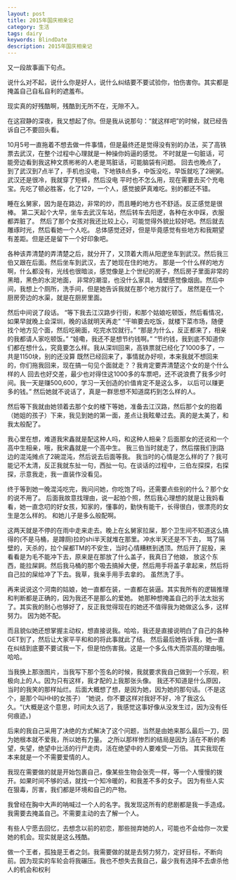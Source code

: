 ```yaml
---
layout: post
title: 2015年国庆相亲记
category: 生活
tags: dairy
keywords: BlindDate
description: 2015年国庆相亲记
---
```




又一段故事画下句点。

说什么对不起，说什么你是好人，说什么纠结要不要试验你，怕伤害你。其实都是掩盖自己自私自利的遮羞布。

现实真的好残酷啊，残酷到无所不在，无隙不入。

在这寂静的深夜，我又想起了你。但是我从说那句：“就这样吧”的时候，就已经告诉自己不要回头看。

10月5号一直拖着不想去做一件事情，但是最终还是觉得没有别的办法，买了高铁票去武汉，在整个过程中心理就是一种操你妈逼的感觉。
不时就是一句脏话，可能旁边看到我这种文质彬彬的人老是骂脏话，可能脑袋有问题。
回去也晚点了，到了武汉到7点半了，手机也没电，下地铁8点多，中饭没吃，早饭就吃了2碗粥。武汉还是很冷，我就穿了短裤，然后没电
平时也不怎么用，现在需要去买个充电宝。先吃了顿必胜客，化了129，一个人，感觉披萨真难吃。别的都还不错。

睡在幺舅家，因为是在路边，非常的炒，而且睡的地方也不舒适。反正感觉是很棒。
第二天起个大早，坐车去武汉车站，然后转车去阳逻，各种在水中踩，衣服都弄脏了。
然后了那个女孩对我还比较上心，可能觉得外貌比较好吧。然后就去雕琢时光，然后看她一个人吃。
总体感觉还好，但是毕竟感觉有些地方和我期望有差距。但是还是留下一个好印象吧。

各种该弄清楚的弄清楚之后，就分开了，又顶着大雨从阳逻坐车到武汉。然后我三伯又跟在后面。然后坐车到武汉，去了她现在住的地方。
那是一个什么样的地方啊，什么都没有，光线也很暗淡，感觉像是上个世纪的房子，然后房子里面非常的黑暗，黑色的水泥地面，
非常的潮湿，也没什么家具，墙壁感觉像烟囱。然后中间，我想上个厕所，洗手间，但是她告诉我就在那个地方就行了。
居然是在一个厨房旁边的水渠，就是在厨房里面。

然后中间说了段话。
“等下我去江汉路步行街，和那个姑娘吃顿饭，然后看情况，如果早就晚上会深圳，晚的话就明天再走”
“干嘛要去吃饭，就楼下菜市场，随便找个地方见个面，然后吃碗面，吃完水饺就行。”
“那是为什么，反正都来了，相亲的我都请人家吃顿饭。”
“娃嘞，我还不是想节约钱啊。”
“节约钱，我到底不知道你们都在想什么，究竟要怎么样。我从深圳回来，高铁票就已经化了1000多了，一共是1150块，别的还没算
既然已经回来了，事情就办好呗，本来我就不想回来的，你们拖我回来，现在搞一句见个面就走？？我肯定要弄清楚这个女的是个什么样的人
回去也好交差，最少也对得住这1000多的车票吧，还不说浪费了我多少时间。我一天是赚500,600，学习一天创造的价值肯定不是这么多，
以后可以赚更多的钱。”
然后她就不说话了，真是一群思想不知道腐朽到怎么样的人。

然后等下我就由她领着去那个女的楼下等她，准备去江汉路，然后那个女的抱着（她姐的孩子）下来，我见到她的第一面，差点让我眩晕过去。真的是太美了，和我太般配了。

我心里在想，难道我宋鑫就是配这种人吗，和这种人相亲？后面那女的还说和一个高中生相亲，哦，我宋鑫就是一个高中生。
我三伯当时就走了，然后摆我们到路边的混沌摊点了2碗混沌，然后说去后面等我。
我当时的心情是怎么样的了？我可能记不太清，反正我就东扯一句，西扯一句。在谈话的过程中，三伯左探探，右探探，示意我走，我一直装作没看见。

终于等到她一晚混沌吃完，我问问她，你吃饱了吗，还需要点些别的什么？那个女的说不用了。
后面我故意找理由，说一起拍个照，然后我心理想的就是让我妈看看，她一直念叨的好女孩，知家的，懂事的，勤快有能干，长得很白，很漂亮的女生是怎么样的。
和她儿子是多么般配啊。

这两天就是不停的在雨中走来走去。晚上在幺舅家拉屎，那个卫生间不知道这么搞得的(不是马桶，是蹲厕)拉的shi半天就堆在那里。冲水半天还是不下去，
骂了隔壁的，天杀的，拉个屎都TM的不安生，当时心情糟糕到透顶。然后开了屁股，来看看是为毛不能冲下去，原来是在那放了什么盖子，我真日了他娘，
放这个东西，能拉屎錒。然后我马桶的那个吸去搞掉大便，然后用手将盖子拿起来，然后将自己拉的屎给冲了下去。我草，我亲手用手去拿的。
虽然洗了手。

再来说说这个河南的姑娘，她一直都在装，一直都在装逼。其实我所有的逻辑推理和判断都是正确的，因为我还不是那么的爱她。
她那种想掩盖自己的手法太拙劣了。其实我的耐心也够好了，反正我觉得现在的她还不值得我为她做这么多，这样努力。
因为她不配。

而且貌似她还想掌握主动权，想直接说我。哈哈，我还是直接说明白了自己的各种GET到了，然后让大家平平和和的将此事就此了结。
然后最后她告诉我，她一直在纠结到底要不要试我一下，但是怕伤害我。这是一个多么伟大而崇高的理由哦。
哈哈。

当我换上那涨图片，当我写下那个签名的时候，我就要求我自己做到一个乐观，积极向上的人。因为只有这样，我才配的上我那张头像。
我还不知道是什么原因，当时的我笑的那样灿烂。后面大概想了想，是因为她，因为她的那句话。（不是这个，是那个叫HH的女孩子）
”她说，你不要这样对我好不好，冷了我这么久。“(大概是这个意思，时间太久远了，我感觉这事好像从没发生过，因为没有任何痕迹。)

后来的我自己采用了决绝的方式解决了这个问题，当然是由她来那么最后一刀，因为她根本就不爱我，所以她有力量。
之所以那样惨烈的结局是因为   活在不断的希望，失望，绝望中比活的行尸走肉，活在绝望中的人要难受一万倍。
其实我现在本来就是一个不需要爱情的人。

我现在需要做的就是开始包裹自己，像某些生物会张壳一样，等一个人慢慢的拨开。如果时间不够的话，就找一个知冷暖的，和我差不多的女子。
因为有些人实在狠毒，厉害，我们都是环境和自己的产物。

我曾经在胸中大声的呐喊过一个人的名字。我发现这所有的悲剧都是我一手造成。我需要去掩盖自己。不需要主动的去了解一个人。

有些人宁愿去回忆，去想念以前的初恋，那些抛弃她的人，可能也不会给你一次爱她的机会。现实就是这么残酷。

做一个王者，孤独是王者之剑。我需要做的就是去努力努力，定好目标，不断向前。因为现实的车轮会将我碾压。我也不想失去我自己，最少我有选择不去虐杀他人的机会和权利


